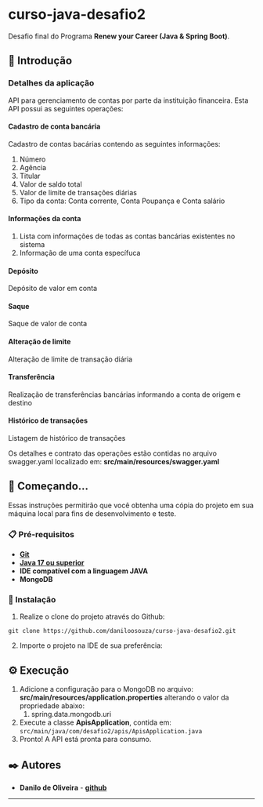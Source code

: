 # curso-java-desafio2

Desafio final do Programa **Renew your Career (Java & Spring Boot)**.

## 📄 Introdução
### Detalhes da aplicação
API para gerenciamento de contas por parte da instituição financeira.
Esta API possui as seguintes operações:
#### Cadastro de conta bancária
Cadastro de contas bacárias contendo as seguintes informações:
1. Número
2. Agência
3. Titular
4. Valor de saldo total
5. Valor de limite de transações diárias
6. Tipo da conta: Conta corrente, Conta Poupança e Conta salário

#### Informações da conta
1. Lista com informações de todas as contas bancárias existentes no sistema
2. Informação de uma conta específuca

#### Depósito
Depósito de valor em conta

#### Saque
Saque de valor de conta

#### Alteração de limite
Alteração de limite de transação diária

#### Transferência
Realização de transferências bancárias informando a conta de origem e destino

#### Histórico de transações
Listagem de histórico de transações

Os detalhes e contrato das operações estão contidas no arquivo swagger.yaml localizado em: **src/main/resources/swagger.yaml**

## 🚀 Começando...

Essas instruções permitirão que você obtenha uma cópia do projeto em sua máquina local para fins de desenvolvimento e teste.

### 📋 Pré-requisitos
- **[Git](https://git-scm.com/downloads)**
- **[Java 17 ou superior](https://www.oracle.com/br/java/technologies/javase/jdk17-archive-downloads.html)**
- **IDE compatível com a linguagem JAVA**
- **MongoDB**

### 🔧 Instalação
1. Realize o clone do projeto através do Github:
```
git clone https://github.com/daniloosouza/curso-java-desafio2.git
```
2. Importe o projeto na IDE de sua preferência:

## ⚙️ Execução

1. Adicione a configuração para o MongoDB no arquivo: **src/main/resources/application.properties** alterando o valor da propriedade abaixo: 
   1. spring.data.mongodb.uri
2. Execute a classe **ApisApplication**, contida em:
   ```src/main/java/com/desafio2/apis/ApisApplication.java```
3. Pronto! A API está pronta para consumo.

## ✒️ Autores
* **Danilo de Oliveira** - **[github](https://github.com/daniloosouza)**

---